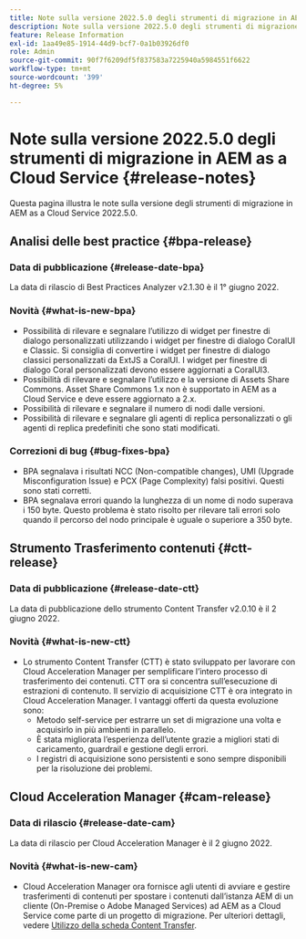 ```yaml
---
title: Note sulla versione 2022.5.0 degli strumenti di migrazione in AEM as a Cloud Service
description: Note sulla versione 2022.5.0 degli strumenti di migrazione in AEM as a Cloud Service
feature: Release Information
exl-id: 1aa49e85-1914-44d9-bcf7-0a1b03926df0
role: Admin
source-git-commit: 90f7f6209df5f837583a7225940a5984551f6622
workflow-type: tm+mt
source-wordcount: '399'
ht-degree: 5%

---
```


# Note sulla versione 2022.5.0 degli strumenti di migrazione in AEM as a Cloud Service {#release-notes}

Questa pagina illustra le note sulla versione degli strumenti di migrazione in AEM as a Cloud Service 2022.5.0.

## Analisi delle best practice {#bpa-release}

### Data di pubblicazione {#release-date-bpa}

La data di rilascio di Best Practices Analyzer v2.1.30 è il 1° giugno 2022.

### Novità {#what-is-new-bpa}

* Possibilità di rilevare e segnalare l’utilizzo di widget per finestre di dialogo personalizzati utilizzando i widget per finestre di dialogo CoralUI e Classic. Si consiglia di convertire i widget per finestre di dialogo classici personalizzati da ExtJS a CoralUI. I widget per finestre di dialogo Coral personalizzati devono essere aggiornati a CoralUI3.
* Possibilità di rilevare e segnalare l’utilizzo e la versione di Assets Share Commons. Asset Share Commons 1.x non è supportato in AEM as a Cloud Service e deve essere aggiornato a 2.x.
* Possibilità di rilevare e segnalare il numero di nodi dalle versioni.
* Possibilità di rilevare e segnalare gli agenti di replica personalizzati o gli agenti di replica predefiniti che sono stati modificati.

### Correzioni di bug {#bug-fixes-bpa}

* BPA segnalava i risultati NCC (Non-compatible changes), UMI (Upgrade Misconfiguration Issue) e PCX (Page Complexity) falsi positivi. Questi sono stati corretti.
* BPA segnalava errori quando la lunghezza di un nome di nodo superava i 150 byte. Questo problema è stato risolto per rilevare tali errori solo quando il percorso del nodo principale è uguale o superiore a 350 byte.

## Strumento Trasferimento contenuti {#ctt-release}

### Data di pubblicazione {#release-date-ctt}

La data di pubblicazione dello strumento Content Transfer v2.0.10 è il 2 giugno 2022.

### Novità {#what-is-new-ctt}

* Lo strumento Content Transfer (CTT) è stato sviluppato per lavorare con Cloud Acceleration Manager per semplificare l’intero processo di trasferimento dei contenuti. CTT ora si concentra sull’esecuzione di estrazioni di contenuto. Il servizio di acquisizione CTT è ora integrato in Cloud Acceleration Manager. I vantaggi offerti da questa evoluzione sono:
   * Metodo self-service per estrarre un set di migrazione una volta e acquisirlo in più ambienti in parallelo.
   * È stata migliorata l’esperienza dell’utente grazie a migliori stati di caricamento, guardrail e gestione degli errori.
   * I registri di acquisizione sono persistenti e sono sempre disponibili per la risoluzione dei problemi.

## Cloud Acceleration Manager {#cam-release}

### Data di rilascio {#release-date-cam}

La data di rilascio per Cloud Acceleration Manager è il 2 giugno 2022.

### Novità {#what-is-new-cam}

* Cloud Acceleration Manager ora fornisce agli utenti di avviare e gestire trasferimenti di contenuti per spostare i contenuti dall’istanza AEM di un cliente (On-Premise o Adobe Managed Services) ad AEM as a Cloud Service come parte di un progetto di migrazione. Per ulteriori dettagli, vedere [Utilizzo della scheda Content Transfer](https://experienceleague.adobe.com/docs/experience-manager-cloud-service/content/migration-journey/cloud-acceleration-manager/using-cam/cam-implementation-phase.html?lang=it#content-transfer).
